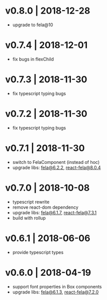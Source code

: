 # v0.8.0 | 2018-12-28
* upgrade to fela@10

# v0.7.4 | 2018-12-01
* fix bugs in flexChild

# v0.7.3 | 2018-11-30
* fix typescript typing bugs

# v0.7.2 | 2018-11-30
* fix typescript typing bugs

# v0.7.1 | 2018-11-30
* switch to FelaComponent (instead of hoc)
* upgrade libs: fela@6.2.2, react-fela@8.0.4

# v0.7.0 | 2018-10-08
* typescript rewrite
* remove react-dom dependency
* upgrade libs: fela@6.1.7, react-fela@7.3.1
* build with rollup

# v0.6.1 | 2018-06-06
* provide typescript types

# v0.6.0 | 2018-04-19
* support font properties in Box components
* upgrade libs: fela@6.1.3, react-fela@7.2.0
